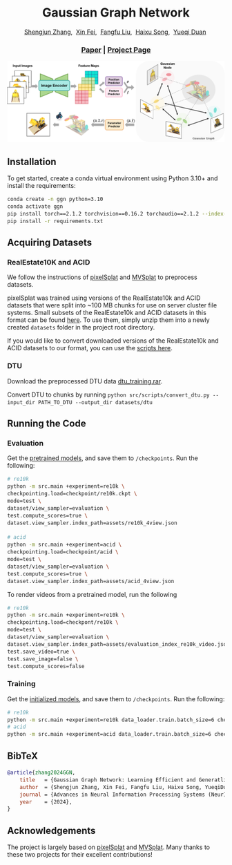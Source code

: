 <p align="center">
    <h1 align="center">Gaussian Graph Network</h1>
<p align="center">

<p align="center">
    <span class="author-block">
        <a href="https://shengjun-zhang.github.io/">Shengjun Zhang</a></span>,&nbsp;
    <span class="author-block">
        <a href="https://github.com/Barrybarry-Smith">Xin Fei</a></span>,&nbsp;
    <span class="author-block">
        <a href="https://liuff19.github.io/">Fangfu Liu</a></span>,&nbsp;
    <span class="author-block">
        <a href="https://github.com/SongHaixu/shx.github.io">Haixu Song</a></span>,&nbsp;
    <span class="author-block">
        <a href="https://duanyueqi.github.io/">Yueqi Duan</a></span>&nbsp;
</p>

<h3 align="center"><a href="https://arxiv.org/abs/2503.16338">Paper</a> | <a href="https://shengjun-zhang.github.io/GGN/">Project Page</a>
</h3>

<p align="center">
    <img src="figure/pipeline.png">
</p>

## Installation

To get started, create a conda virtual environment using Python 3.10+ and install the requirements:

```bash
conda create -n ggn python=3.10
conda activate ggn
pip install torch==2.1.2 torchvision==0.16.2 torchaudio==2.1.2 --index-url https://download.pytorch.org/whl/cu118
pip install -r requirements.txt
```

## Acquiring Datasets

### RealEstate10K and ACID

We follow the instructions of [pixelSplat](https://github.com/dcharatan/pixelsplat) and [MVSplat](https://github.com/donydchen/mvsplat) to preprocess datasets.

pixelSplat was trained using versions of the RealEstate10k and ACID datasets that were split into ~100 MB chunks for use on server cluster file systems. Small subsets of the RealEstate10k and ACID datasets in this format can be found [here](https://drive.google.com/drive/folders/1joiezNCyQK2BvWMnfwHJpm2V77c7iYGe?usp=sharing). To use them, simply unzip them into a newly created `datasets` folder in the project root directory.

If you would like to convert downloaded versions of the RealEstate10k and ACID datasets to our format, you can use the [scripts here](https://github.com/dcharatan/real_estate_10k_tools).

### DTU 

Download the preprocessed DTU data [dtu_training.rar](https://drive.google.com/file/d/1eDjh-_bxKKnEuz5h-HXS7EDJn59clx6V/view).

Convert DTU to chunks by running `python src/scripts/convert_dtu.py --input_dir PATH_TO_DTU --output_dir datasets/dtu`


## Running the Code

### Evaluation

Get the [pretrained models](https://drive.google.com/drive/folders/1UPZ16yOLVzqMWb62G_5LaCgzw1ZlWXTP), and save them to `/checkpoints`. Run the following:

```bash
# re10k
python -m src.main +experiment=re10k \
checkpointing.load=checkpoint/re10k.ckpt \
mode=test \
dataset/view_sampler=evaluation \
test.compute_scores=true \
dataset.view_sampler.index_path=assets/re10k_4view.json

# acid
python -m src.main +experiment=acid \
checkpointing.load=checkpoint/acid \
mode=test \
dataset/view_sampler=evaluation \
test.compute_scores=true \
dataset.view_sampler.index_path=assets/acid_4view.json 
```

To render videos from a pretrained model, run the following

```bash
# re10k
python -m src.main +experiment=re10k \
checkpointing.load=checkpont/re10k \
mode=test \
dataset/view_sampler=evaluation \
dataset.view_sampler.index_path=assets/evaluation_index_re10k_video.json \
test.save_video=true \
test.save_image=false \
test.compute_scores=false
```

### Training

Get the [initialized models](https://drive.google.com/drive/folders/1UPZ16yOLVzqMWb62G_5LaCgzw1ZlWXTP), and save them to `/checkpoints`. Run the following:

```bash
# re10k
python -m src.main +experiment=re10k data_loader.train.batch_size=6 checkpointing.load=checkpoints/re10k_init.ckpt
# acid
python -m src.main +experiment=acid data_loader.train.batch_size=6 checkpointing.load=checkpoints/acid_init.ckpt
```

## BibTeX

```bibtex
@article{zhang2024GGN,
    title   = {Gaussian Graph Network: Learning Efficient and Generatlizable Gaussian Representations from Multi-view Images},
    author  = {Shengjun Zhang, Xin Fei, Fangfu Liu, Haixu Song, YueqiDuan},
    journal = {Advances in Neural Information Processing Systems (NeurIPS)},
    year    = {2024},
}
```

## Acknowledgements

The project is largely based on [pixelSplat](https://github.com/dcharatan/pixelsplat) and [MVSplat](https://github.com/donydchen/mvsplat). Many thanks to these two projects for their excellent contributions!
